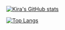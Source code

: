 [![Kira's GitHub stats](https://github-readme-stats.vercel.app/api?username=kira0x1&show_icons=true&theme=swift)](https://github.com/kira0x1/github-readme-stats)

[![Top Langs](https://github-readme-stats.vercel.app/api/top-langs/?username=kira0x1&layout=donut&theme=swift)](https://github.com/kira0x1/github-readme-stats)
